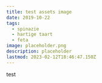 ```yaml
---
title: test assets image
date: 2019-10-22
tags:
  - spinazie
  - hartige taart
  - feta
image: placeholder.png
description: placeholder
lastmod: 2023-02-12T18:46:47.150Z
---
```

test